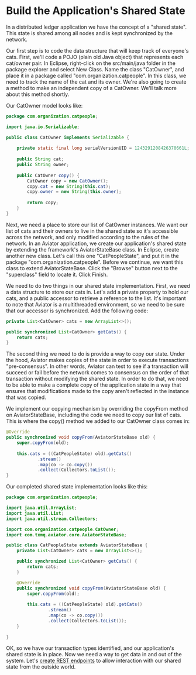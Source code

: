 Build the Application's Shared State
=======================================

In a distributed ledger application we have the concept of a "shared state".  This state is shared among all nodes and is kept synchronized by the network. 

Our first step is to code the data structure that will keep track of everyone's cats.  First, we'll code a POJO (plain old Java object) that represents each cat/owner pair.  In Eclipse, right-click on the src/main/java folder in the package explorer and select New Class.  Name the class "CatOwner", and place it in a package called "com.organization.catpeople".  In this class, we need to track the name of the cat and its owner.  We're also going to create a method to make an independent copy of a CatOwner.  We'll talk more about this method shortly.

Our CatOwner model looks like:
```java
package com.organization.catpeople;

import java.io.Serializable;

public class CatOwner implements Serializable {
	
	private static final long serialVersionUID = 1243291208426370661L;
	
	public String cat;
	public String owner;
	
	public CatOwner copy() {
		CatOwner copy = new CatOwner();
		copy.cat = new String(this.cat);
		copy.owner = new String(this.owner);
		
		return copy;
	}
}
```

Next, we need a place to store our list of CatOwner instances.  We want our list of cats and their owners to live in the shared state so it's accessible across the network, and only modified according to the rules of the network.  In an Aviator application, we create our application's shared state by extending the framework's AviatorStateBase class.  In Eclipse, create another new class.  Let's call this one "CatPeopleState", and put it in the package "com.organization.catpeople".  Before we continue, we want this class to extend AviatorStateBase.  Click the "Browse" button next to the "superclass" field to locate it.  Click Finish.

We need to do two things in our shared state implementation.  First, we need a data structure to store our cats in.  Let's add a private property to hold our cats, and a public accessor to retrieve a reference to the list.  It's important to note that Aviator is a multithreaded environment, so we need to be sure that our accessor is synchronized.  Add the following code:

```java
private List<CatOwner> cats = new ArrayList<>();

public synchronized List<CatOwner> getCats() {
    return cats;
}
```

The second thing we need to do is provide a way to copy our state.  Under the hood, Aviator makes copies of the state in order to execute transactions "pre-consensus".  In other words, Aviator can test to see if a transaction will succeed or fail before the network comes to consensus on the order of that transaction without modifying the shared state.  In order to do that, we need to be able to make a complete copy of the application state in a way that ensures that modifications made to the copy aren't reflected in the instance that was copied. 

We implement our copying mechanism by overriding the copyFrom method on AviatorStateBase, including the code we need to copy our list of cats.  This is where the copy() method we added to our CatOwner class comes in:

```java
@Override
public synchronized void copyFrom(AviatorStateBase old) {
    super.copyFrom(old);
    
    this.cats = ((CatPeopleState) old).getCats()
            .stream()
            .map(co -> co.copy())
            .collect(Collectors.toList());
}
```
Our completed shared state implementation looks like this:
```java
package com.organization.catpeople;

import java.util.ArrayList;
import java.util.List;
import java.util.stream.Collectors;

import com.organization.catpeople.CatOwner;
import com.txmq.aviator.core.AviatorStateBase;

public class CatPeopleState extends AviatorStateBase {
	private List<CatOwner> cats = new ArrayList<>();

	public synchronized List<CatOwner> getCats() {
		return cats;
	}

	@Override
	public synchronized void copyFrom(AviatorStateBase old) {
		super.copyFrom(old);
		
		this.cats = ((CatPeopleState) old).getCats()
				.stream()
				.map(co -> co.copy())
				.collect(Collectors.toList());
	}
	
}
```

OK, so we have our transaction types identified, and our application's shared state is in place.  Now we need a way to get data in and out of the system.  Let's [create REST endpoints](RESTEndpoints.md) to allow interaction with our shared state from the outside world.
